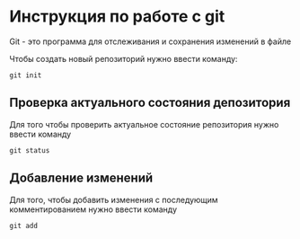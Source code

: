 # Инструкция по работе с git

Git - это программа для отслеживания и сохранения изменений в файле

Чтобы создать новый репозиторий нужно ввести команду:

    git init

## Проверка актуального состояния депозитория

Для того чтобы проверить актуальное состояние репозитория нужно ввести команду

    git status

## Добавление изменений

Для того, чтобы добавить изменения с последующим комментированием нужно ввести команду

    git add
    
